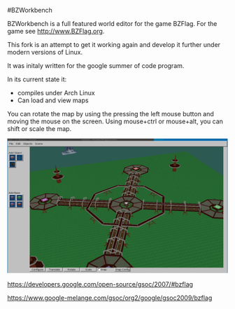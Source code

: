#BZWorkbench

BZWorkbench is a full featured world editor for the game BZFlag. For the game see <http://www.BZFlag.org>.

This fork is an attempt to get it working again and develop it further under
modern versions of Linux.

It was initaly written for the google summer of code program.


In its current state it:

- compiles under Arch Linux
- Can load and view maps


You can rotate the map by using the pressing the left mouse
button and moving the mouse on the screen. Using mouse+ctrl or
mouse+alt, you can shift or scale the map.


![Screenshot](bzworkbenchscreenshot.png "Screenshot")


<https://developers.google.com/open-source/gsoc/2007/#bzflag>

<https://www.google-melange.com/gsoc/org2/google/gsoc2009/bzflag>

